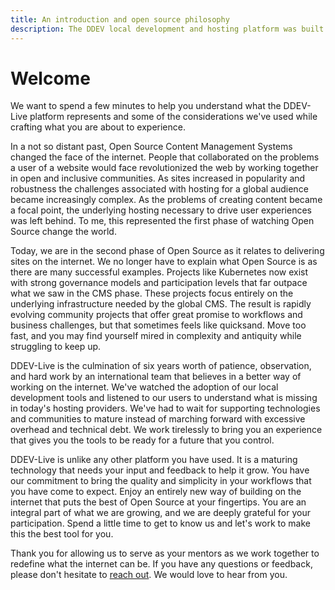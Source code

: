 ```yaml
---
title: An introduction and open source philosophy
description: The DDEV local development and hosting platform was built out of a passion for open source. 
---
```

# Welcome

We want to spend a few minutes to help you understand what the DDEV-Live platform represents and some of the considerations we've used while crafting what you are about to experience.

In a not so distant past, Open Source Content Management Systems changed the face of the internet. People that collaborated on the problems a user of a website would face revolutionized the web by working together in open and inclusive communities. As sites increased in popularity and robustness the challenges associated with hosting for a global audience became increasingly complex. As the problems of creating content became a focal point, the underlying hosting necessary to drive user experiences was left behind. To me, this represented the first phase of watching Open Source change the world.

Today, we are in the second phase of Open Source as it relates to delivering sites on the internet. We no longer have to explain what Open Source is as there are many successful examples. Projects like Kubernetes now exist with strong governance models and participation levels that far outpace what we saw in the CMS phase. These projects focus entirely on the underlying infrastructure needed by the global CMS. The result is rapidly evolving community projects that offer great promise to workflows and business challenges, but that sometimes feels like quicksand. Move too fast, and you may find yourself mired in complexity and antiquity while struggling to keep up.

DDEV-Live is the culmination of six years worth of patience, observation, and hard work by an international team that believes in a better way of working on the internet. We've watched the adoption of our local development tools and listened to our users to understand what is missing in today's hosting providers. We've had to wait for supporting technologies and communities to mature instead of marching forward with excessive overhead and technical debt. We work tirelessly to bring you an experience that gives you the tools to be ready for a future that you control.

DDEV-Live is unlike any other platform you have used. It is a maturing technology that needs your input and feedback to help it grow. You have our commitment to bring the quality and simplicity in your workflows that you have come to expect. Enjoy an entirely new way of building on the internet that puts the best of Open Source at your fingertips. You are an integral part of what we are growing, and we are deeply grateful for your participation. Spend a little time to get to know us and let's work to make this the best tool for you.

Thank you for allowing us to serve as your mentors as we work together to redefine what the internet can be. If you have any questions or feedback, please don't hesitate to [reach out](https://docs.ddev.com/support/). We would love to hear from you.
